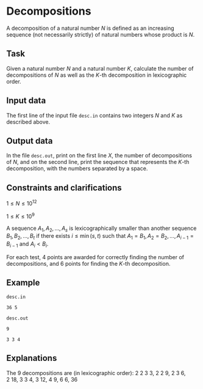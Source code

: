# Decompositions

A decomposition of a natural number $N$ is defined as an increasing sequence (not necessarily strictly) of natural numbers whose product is $N$.

## Task

Given a natural number $N$ and a natural number $K$, calculate the number of decompositions of $N$ as well as the $K$-th decomposition in lexicographic order.

## Input data

The first line of the input file `desc.in` contains two integers $N$ and $K$ as described above.

## Output data

In the file `desc.out`, print on the first line $X$, the number of decompositions of $N$, and on the second line, print the sequence that represents the $K$-th decomposition, with the numbers separated by a space.

## Constraints and clarifications

$1 \leq N \leq 10^{12}$

$1 \leq K \leq 10^{9}$

A sequence $A_1, A_2, \dots, A_s$ is lexicographically smaller than another sequence $B_1, B_2, \dots, B_t$ if there exists $i \leq \min(s, t)$ such that $A_1 = B_1, A_2 = B_2, \dots, A_{i-1} = B_{i-1}$ and $A_i < B_i$.

For each test, 4 points are awarded for correctly finding the number of decompositions, and 6 points for finding the $K$-th decomposition.

## Example

`desc.in`

`36 5`

`desc.out` 

`9` 

`3 3 4` 

## Explanations

The 9 decompositions are (in lexicographic order):
$2\ 2\ 3\ 3$,
$2\ 2\ 9$,
$2\ 3\ 6$,
$2\ 18$,
$3\ 3\ 4$,
$3\ 12$,
$4\ 9$,
$6\ 6$,
$36$